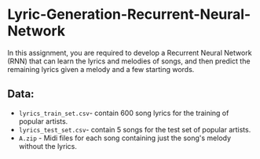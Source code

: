 # Lyric-Generation-Recurrent-Neural-Network
In this assignment, you are required to develop a Recurrent Neural Network (RNN) that can learn the lyrics and melodies of songs, and then predict the remaining lyrics given a melody and a few starting words.

## Data:
- `lyrics_train_set.csv`- contain 600 song lyrics for the training of popular artists.
- `lyrics_test_set.csv`- contain 5 songs for the test set of popular artists.
- `A.zip` - Midi files for each song containing just the song's melody without the lyrics.
